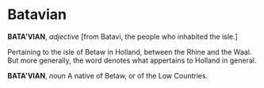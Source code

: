 # Batavian

**BATA'VIAN**, _adjective_ \[from Batavi, the people who inhabited the isle.\]

Pertaining to the isle of Betaw in Holland, between the Rhine and the Waal. But more generally, the word denotes what appertains to Holland in general.

**BATA'VIAN**, _noun_ A native of Betaw, or of the Low Countries.